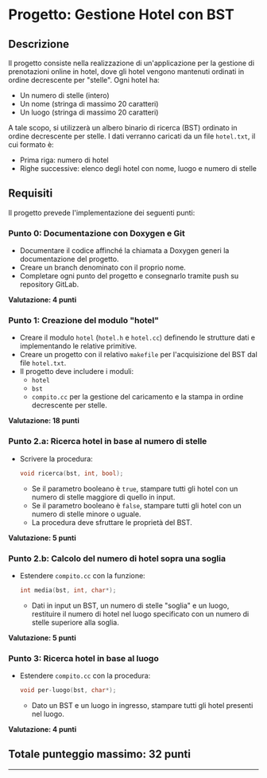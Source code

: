 # Progetto: Gestione Hotel con BST

## Descrizione
Il progetto consiste nella realizzazione di un'applicazione per la gestione di prenotazioni online in hotel, dove gli hotel vengono mantenuti ordinati in ordine decrescente per "stelle". Ogni hotel ha:
- Un numero di stelle (intero)
- Un nome (stringa di massimo 20 caratteri)
- Un luogo (stringa di massimo 20 caratteri)

A tale scopo, si utilizzerà un albero binario di ricerca (BST) ordinato in ordine decrescente per stelle. I dati verranno caricati da un file `hotel.txt`, il cui formato è:
- Prima riga: numero di hotel
- Righe successive: elenco degli hotel con nome, luogo e numero di stelle

## Requisiti
Il progetto prevede l'implementazione dei seguenti punti:

### Punto 0: Documentazione con Doxygen e Git
- Documentare il codice affinché la chiamata a Doxygen generi la documentazione del progetto.
- Creare un branch denominato con il proprio nome.
- Completare ogni punto del progetto e consegnarlo tramite push su repository GitLab.

**Valutazione: 4 punti**

### Punto 1: Creazione del modulo "hotel"
- Creare il modulo `hotel` (`hotel.h` e `hotel.cc`) definendo le strutture dati e implementando le relative primitive.
- Creare un progetto con il relativo `makefile` per l'acquisizione del BST dal file `hotel.txt`.
- Il progetto deve includere i moduli:
  - `hotel`
  - `bst`
  - `compito.cc` per la gestione del caricamento e la stampa in ordine decrescente per stelle.

**Valutazione: 18 punti**

### Punto 2.a: Ricerca hotel in base al numero di stelle
- Scrivere la procedura:
  ```cpp
  void ricerca(bst, int, bool);
  ```
  - Se il parametro booleano è `true`, stampare tutti gli hotel con un numero di stelle maggiore di quello in input.
  - Se il parametro booleano è `false`, stampare tutti gli hotel con un numero di stelle minore o uguale.
  - La procedura deve sfruttare le proprietà del BST.

**Valutazione: 5 punti**

### Punto 2.b: Calcolo del numero di hotel sopra una soglia
- Estendere `compito.cc` con la funzione:
  ```cpp
  int media(bst, int, char*);
  ```
  - Dati in input un BST, un numero di stelle "soglia" e un luogo, restituire il numero di hotel nel luogo specificato con un numero di stelle superiore alla soglia.

**Valutazione: 5 punti**

### Punto 3: Ricerca hotel in base al luogo
- Estendere `compito.cc` con la procedura:
  ```cpp
  void per-luogo(bst, char*);
  ```
  - Dato un BST e un luogo in ingresso, stampare tutti gli hotel presenti nel luogo.

**Valutazione: 4 punti**

## Totale punteggio massimo: 32 punti

---


